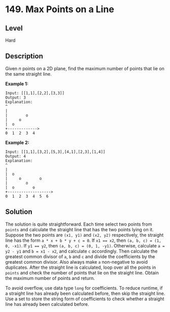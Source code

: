 # 149. Max Points on a Line
## Level
Hard

## Description
Given *n* points on a 2D plane, find the maximum number of points that lie on the same straight line.

**Example 1:**
```
Input: [[1,1],[2,2],[3,3]]
Output: 3
Explanation:
^
|
|        o
|     o
|  o  
+------------->
0  1  2  3  4
```
**Example 2:**
```
Input: [[1,1],[3,2],[5,3],[4,1],[2,3],[1,4]]
Output: 4
Explanation:
^
|
|  o
|     o        o
|        o
|  o        o
+------------------->
0  1  2  3  4  5  6
```

## Solution
The solution is quite straightforward. Each time select two points from `points` and calculate the straight line that has the two points lying on it. Suppose the two points are `(x1, y1)` and `(x2, y2)` respectively, the straight line has the form `a * x + b * y + c = 0`. If `x1 == x2`, then `(a, b, c) = (1, 0, -x1)`. If `y1 == y2`, then `(a, b, c) = (0, 1, -y1)`. Otherwise, calculate `a = y2 - y1` and `b = x1 - x2`, and calculate `c` accordingly. Then calculate the greatest common divisor of `a`, `b` and `c` and divide the coefficients by the greatest common divisor. Also always make `a` non-negative to avoid duplicates. After the straight line is calculated, loop over all the points in `points` and check the number of points that lie on the straight line. Obtain the maximum number of points and return.

To avoid overflow, use data type `long` for coefficients. To reduce runtime, if a straight line has already been calculated before, then skip the straight line. Use a set to store the string form of coefficients to check whether a straight line has already been calculated before.
